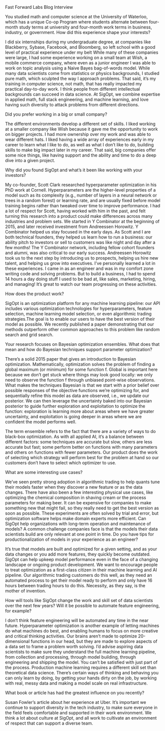 Fast Forward Labs Blog Interview 

You studied math and computer science at the University of Waterloo, which has a unique Co-op Program where students alternate between four-month study terms at university and four-month work terms in business, industry, or government. How did this experience shape your interests?

I did six internships during my undergraduate degree, at companies like Blackberry, Sybase, Facebook, and Bloomberg, so left school with a good level of practical experience under my belt While many of these companies were large, I had some experience working on a small team at Wish, a mobile commerce company, where even as a junior engineer I was able to work on topic analysis using a Naive Bayes bag-of-words model. While many data scientists come from statistics or physics backgrounds, I studied pure math, which sculpted the way I approach problems. That said, it’s my training in computer science, not math, that has really impacted my practical day-to-day work. I think people from different intellectual backgrounds can succeed in data science. At SigOpt, we combine expertise in applied math, full stack engineering, and machine learning, and love having such diversity to attack problems from different directions.

Did you prefer working in a big or small company? 

The different environments develop a different set of skills. I liked working at a smaller company like Wish because it gave me the opportunity to work on bigger projects. I had more ownership over my work and was able to wear different hats. I liked having a wide array of experiences early in my career to learn what I like to do, as well as what I don’t like to do, building skills to make big impact later in my career. That said, big companies offer some nice things, like having support and the ability and time to do a deep dive into a given project. 

Why did you found SigOpt and what’s it been like working with your investors? 

My co-founder, Scott Clark researched hyperparameter optimization in his PhD work at Cornell. Hyperparameters are the higher-level properties of a model such as its complexity (e.g., number of layers in a neural network or trees in a random forest) or learning rate, and are usually fixed before model training begins rather than tweaked over time to improve performance. I had a lot of respect for Scott, having worked with him in the past, and felt turning this research into a product could make differences across many industries and problem sets. We started in Y Combinator at the beginning of 2015, and later received investment from Andreessen Horowitz. Y Combinator helped us stay focused in the early days. As Scott and I are both technical founders, they helped us learn how to run a business: our ability pitch to investors or sell to customers was like night and day after a few months! The Y Combinator network, including fellow cohort founders and alumni, was also critical to our early success. Andreessen Horowitz took us to the next step by introducing us to prospects, helping us hire new talent, and helping us grow into executives. I’ve personally learned a lot in these experiences. I came in as an engineer and was in my comfort zone writing code and solving problems. But to build a business, I had to spend 14 hours a day doing stuff I used to be bad at, like sales, marketing, hiring, and managing! It’s great to watch our team progressing on these activities. 

How does the product work? 

SigOpt is an optimization platform for any machine learning pipeline: our API includes various optimization technologies for hyperparameters, feature selection, machine learning model selection, or even algorithmic trading strategies.The goal is to enable our users to have the best version of their model as possible. We recently published a paper demonstrating that our methods outperform other common approaches to this problem  like random search and grid search. 

Your research focuses on Bayesian optimization ensembles. What does that mean and how do Bayesian techniques support parameter optimization?

There’s a solid 2015 paper that gives an introduction to Bayesian optimization. Mathematically, optimization solves the problem of finding a global maximum (or minimum) for some function f. Global is important here because we don’t get stuck where things may look good locally: we only need to observe the function f through unbiased point-wise observations. What makes the techniques Bayesian is that we start with a prior belief over possible responses of the objective functions we’re optimizing for, and sequentially refine this model as data are observed, i.e., we update our posterior. We can then leverage the uncertainty baked into our Bayesian posterior to guide further exploration and exploitation to optimize the function: exploration is learning more about areas where we have greater uncertainty, and exploitation is going deeper in areas where we are confident the model performs well. 

The term ensemble refers to the fact that there are a variety of ways to do black-box optimization. As with all applied AI, it’s a balance between different factors: some techniques are accurate but slow, others are less accurate but fast; some perform better on functions with many parameters and others on functions with fewer parameters. Our product does the work of selecting which strategy will perform best for the problem at hand so our customers don’t have to select which optimizer to use. 

What are some interesting use cases? 

We’ve seen pretty strong adoption in algorithmic trading to help quants tune their models faster when they discover a new feature or as the data changes. There have also been a few interesting physical use cases, like optimizing the chemical composition in shaving cream or the process parameters for making beer. It can be expensive for companies to make something new that might fail, so they really need to get the best version as soon as possible. These experiments are often solved by trial and error, but optimization software helps make domain experts more efficient.
Can SigOpt help organizations with long-term operation and maintenance of models? A common challenge companies face is that the models their data scientists build are only relevant at one point in time. Do you have tips for productionalization of models in your experience as an engineer? 

It’s true that models are built and optimized for a given setting, and as your data changes or you add more features, they quickly become outdated. SigOpt can help upkeep model performance even in the face of a changing landscape or ongoing product development. We want to encourage people to treat optimization as a first-class citizen in their machine learning and AI pipeline. Our algorithmic trading customers do this well, as they need an automated process to get their model ready to perform and only have 16 hours between trading hours to do this. Necessity, as they say, is the mother of invention. 

How will tools like SigOpt change the work and skill set of data scientists over the next few years? Will it be possible to automate feature engineering, for example? 

I don’t think feature engineering will be automated any time in the near future. Hyperparameter optimization is another example of letting machines do what machines do best, and enabling humans to focus on more creative and critical thinking activities. Our brains aren’t made to optimize 20-dimensional functions in our head, but they are made to explore aspects of a data set to frame a problem worth solving. I’d advise aspiring data scientists to make sure they understand the full machine learning pipeline, from collection and processing, through model building, through engineering and shipping the model. You can’t be satisfied with just part of the process. Production machine learning requires a different skill set than theoretical data science. There’s certain ways of thinking and behaving you can only learn by doing, by getting your hands dirty on the job, by working with real, messy data and making a model scale on real infrastructure. 

What book or article has had the greatest influence on you recently?

Susan Fowler’s article about her experience at Uber. It’s important we continue to support diversity in the tech industry, to make sure everyone in the field feels comfortable and supported  in their work environment. We think a lot about culture at SigOpt, and all work to cultivate an environment of respect that can support a diverse team. 


